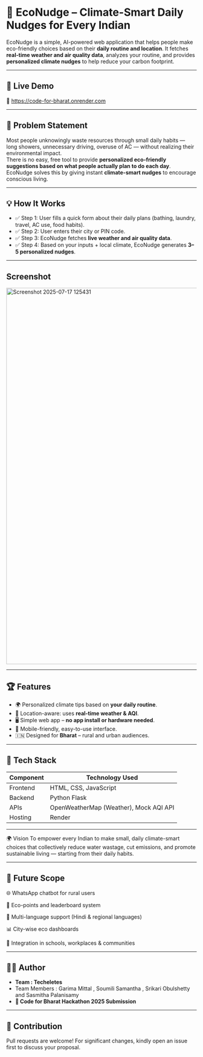 # 🌱 EcoNudge – Climate-Smart Daily Nudges for Every Indian

EcoNudge is a simple, AI-powered web application that helps people make eco-friendly choices based on their **daily routine and location**. It fetches **real-time weather and air quality data**, analyzes your routine, and provides **personalized climate nudges** to help reduce your carbon footprint.

---

## 🚀 Live Demo

🔗 https://code-for-bharat.onrender.com

---

## 🎯 Problem Statement

Most people unknowingly waste resources through small daily habits — long showers, unnecessary driving, overuse of AC — without realizing their environmental impact.  
There is no easy, free tool to provide **personalized eco-friendly suggestions based on what people actually plan to do each day**.  
EcoNudge solves this by giving instant **climate-smart nudges** to encourage conscious living.

---

## 💡 How It Works

- ✅ Step 1: User fills a quick form about their daily plans (bathing, laundry, travel, AC use, food habits).
- ✅ Step 2: User enters their city or PIN code.
- ✅ Step 3: EcoNudge fetches **live weather and air quality data**.
- ✅ Step 4: Based on your inputs + local climate, EcoNudge generates **3–5 personalized nudges**.

---
## Screenshot
<img width="1860" height="993" alt="Screenshot 2025-07-17 125431" src="https://github.com/user-attachments/assets/55ce4020-43f9-467f-8e6f-185161f98bc8" />

---

## 🏆 Features

- 🌍 Personalized climate tips based on **your daily routine**.
- 📍 Location-aware: uses **real-time weather & AQI**.
- 🖥️ Simple web app – **no app install or hardware needed**.
- 📱 Mobile-friendly, easy-to-use interface.
- 🇮🇳 Designed for **Bharat** – rural and urban audiences.

---

## 🧱 Tech Stack

| Component | Technology Used |
|------------|------------------|
| Frontend | HTML, CSS, JavaScript |
| Backend | Python Flask |
| APIs | OpenWeatherMap (Weather), Mock AQI API |
| Hosting | Render |

---
🌍 Vision
To empower every Indian to make small, daily climate-smart choices that collectively reduce water wastage, cut emissions, and promote sustainable living — starting from their daily habits.

---

## 🚀 Future Scope
🌐 WhatsApp chatbot for rural users

🏅 Eco-points and leaderboard system

🌱 Multi-language support (Hindi & regional languages)

📊 City-wise eco dashboards

🏫 Integration in schools, workplaces & communities

---
## 👩‍💻 Author

- **Team : Techeletes**
- Team Members : Garima Mittal , Soumili Samantha , Srikari Obulshetty and Sasmitha Palanisamy
- **🎁 Code for Bharat Hackathon 2025 Submission**

---
## 🤝 Contribution
Pull requests are welcome! For significant changes, kindly open an issue first to discuss your proposal.





